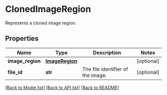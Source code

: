 # ClonedImageRegion

Represents a cloned image region.
## Properties
Name | Type | Description | Notes
------------ | ------------- | ------------- | -------------
**image_region** | [**ImageRegion**](ImageRegion.md) |  | [optional] 
**file_id** | **str** | The file identifier of the image. | [optional] 

[[Back to Model list]](../README.md#documentation-for-models) [[Back to API list]](../README.md#documentation-for-api-endpoints) [[Back to README]](../README.md)


